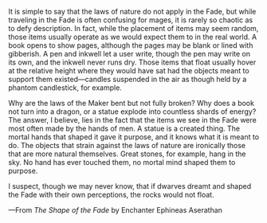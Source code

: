It is simple to say that the laws of nature do not apply in the Fade, but while traveling in the Fade is often confusing for mages, it is rarely so chaotic as to defy description. In fact, while the placement of items may seem random, those items usually operate as we would expect them to in the real world. A book opens to show pages, although the pages may be blank or lined with gibberish. A pen and inkwell let a user write, though the pen may write on its own, and the inkwell never runs dry. Those items that float usually hover at the relative height where they would have sat had the objects meant to support them existed—candles suspended in the air as though held by a phantom candlestick, for example.

Why are the laws of the Maker bent but not fully broken? Why does a book not turn into a dragon, or a statue explode into countless shards of energy? The answer, I believe, lies in the fact that the items we see in the Fade were most often made by the hands of men. A statue is a created thing. The mortal hands that shaped it gave it purpose, and it knows what it is meant to do. The objects that strain against the laws of nature are ironically those that are more natural themselves. Great stones, for example, hang in the sky. No hand has ever touched them, no mortal mind shaped them to purpose.

I suspect, though we may never know, that if dwarves dreamt and shaped the Fade with their own perceptions, the rocks would not float.

—From <i> The Shape of the Fade </i> by Enchanter Ephineas Aserathan
